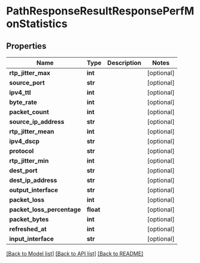 # PathResponseResultResponsePerfMonStatistics

## Properties
Name | Type | Description | Notes
------------ | ------------- | ------------- | -------------
**rtp_jitter_max** | **int** |  | [optional] 
**source_port** | **str** |  | [optional] 
**ipv4_ttl** | **int** |  | [optional] 
**byte_rate** | **int** |  | [optional] 
**packet_count** | **int** |  | [optional] 
**source_ip_address** | **str** |  | [optional] 
**rtp_jitter_mean** | **int** |  | [optional] 
**ipv4_dscp** | **str** |  | [optional] 
**protocol** | **str** |  | [optional] 
**rtp_jitter_min** | **int** |  | [optional] 
**dest_port** | **str** |  | [optional] 
**dest_ip_address** | **str** |  | [optional] 
**output_interface** | **str** |  | [optional] 
**packet_loss** | **int** |  | [optional] 
**packet_loss_percentage** | **float** |  | [optional] 
**packet_bytes** | **int** |  | [optional] 
**refreshed_at** | **int** |  | [optional] 
**input_interface** | **str** |  | [optional] 

[[Back to Model list]](../README.md#documentation-for-models) [[Back to API list]](../README.md#documentation-for-api-endpoints) [[Back to README]](../README.md)


